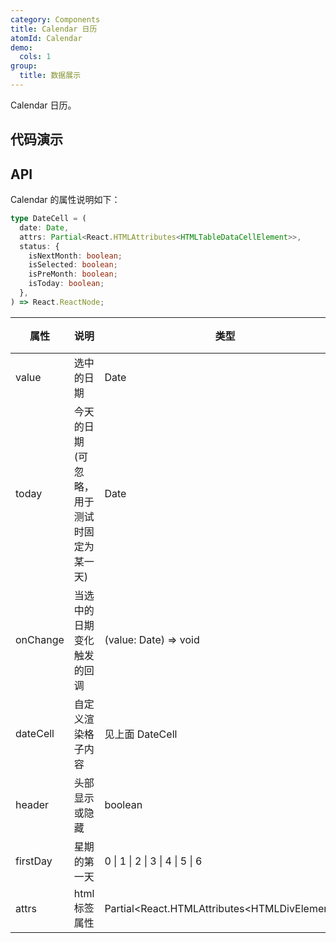 ```yaml
---
category: Components
title: Calendar 日历
atomId: Calendar
demo:
  cols: 1
group:
  title: 数据展示
---
```


Calendar 日历。

## 代码演示

<!-- prettier-ignore -->
<code src="./demo/basic.tsx"></code>
<code src="./demo/date-cell.tsx"></code>
<code src="./demo/header.tsx"></code>
<code src="./demo/week-start.tsx"></code>

## API

Calendar 的属性说明如下：

```typescript
type DateCell = (
  date: Date,
  attrs: Partial<React.HTMLAttributes<HTMLTableDataCellElement>>,
  status: {
    isNextMonth: boolean;
    isSelected: boolean;
    isPreMonth: boolean;
    isToday: boolean;
  },
) => React.ReactNode;
```

| 属性     | 说明                                       | 类型                                            | 默认值     | 版本 |
| -------- | ------------------------------------------ | ----------------------------------------------- | ---------- | ---- |
| value    | 选中的日期                                 | Date                                            | new Date() | --   |
| today    | 今天的日期(可忽略，用于测试时固定为某一天) | Date                                            | new Date() | --   |
| onChange | 当选中的日期变化触发的回调                 | (value: Date) => void                           | --         | --   |
| dateCell | 自定义渲染格子内容                         | 见上面 DateCell                                 | --         | --   |
| header   | 头部显示或隐藏                             | boolean                                         | true       | --   |
| firstDay | 星期的第一天                               | 0 \| 1 \| 2 \| 3 \| 4 \| 5 \| 6                 | 0          | --   |
| attrs    | html 标签属性                              | Partial\<React.HTMLAttributes\<HTMLDivElement>> | --         | --   |
